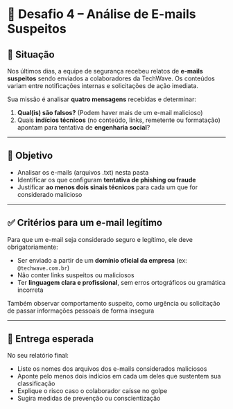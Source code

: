 # 📩 Desafio 4 – Análise de E-mails Suspeitos

## 🧩 Situação

Nos últimos dias, a equipe de segurança recebeu relatos de **e-mails suspeitos** sendo enviados a colaboradores da TechWave. Os conteúdos variam entre notificações internas e solicitações de ação imediata.

Sua missão é analisar **quatro mensagens** recebidas e determinar:

1. **Qual(is) são falsos?** (Podem haver mais de um e-mail malicioso)
2. Quais **indícios técnicos** (no conteúdo, links, remetente ou formatação) apontam para tentativa de **engenharia social**?

---

## 🎯 Objetivo

- Analisar os e-mails (arquivos .txt) nesta pasta
- Identificar os que configuram **tentativa de phishing ou fraude**
- Justificar **ao menos dois sinais técnicos** para cada um que for considerado malicioso

---

## ✅ Critérios para um e-mail legítimo

Para que um e-mail seja considerado seguro e legítimo, ele deve obrigatoriamente:

- Ser enviado a partir de um **domínio oficial da empresa** (ex: `@techwave.com.br`)
- Não conter links suspeitos ou maliciosos
- Ter **linguagem clara e profissional**, sem erros ortográficos ou gramática incorreta
 
Também observar comportamento suspeito, como urgência ou solicitação de passar informações pessoais de forma insegura

---

## 📌 Entrega esperada

No seu relatório final:

- Liste os nomes dos arquivos dos e-mails considerados maliciosos
- Aponte pelo menos dois indícios em cada um deles que sustentem sua classificação
- Explique o risco caso o colaborador caísse no golpe
- Sugira medidas de prevenção ou conscientização


